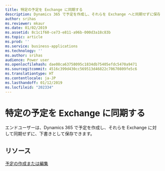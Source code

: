 ```yaml
---
title: 特定の予定を Exchange に同期する
description: Dynamics 365 で予定を作成し、それらを Exchange へと同期せずに保存する
author: srihas
ms.reviewer: mkaur
ms.date: 01/02/2019
ms.assetid: 8c1c1f60-ce73-e811-a96b-000d3a18c83b
ms.topic: article
ms.prod: ''
ms.service: business-applications
ms.technology: ''
ms.author: srihas
audience: Power user
ms.openlocfilehash: dae08ca63758095c1834db75405efdc5470a9471
ms.sourcegitcommit: 4516c399d430cc569513d46822c70670809fe5c6
ms.translationtype: HT
ms.contentlocale: ja-JP
ms.lasthandoff: 01/12/2019
ms.locfileid: "202334"
---
```

# <a name="sync-specific-appointments-to-exchange"></a>特定の予定を Exchange に同期する




エンドユーザーは、Dynamics 365 で予定を作成し、それらを Exchange に対して同期せずに、下書きとして保存できます。

## <a name="resources"></a>リソース

[予定の作成または編集](https://docs.microsoft.com/dynamics365/customer-engagement/basics/create-edit-appointment)